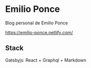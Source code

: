 # Emilio Ponce

Blog personal de Emilio Ponce

https://emilio-ponce.netlify.com/

## Stack

Gatsbyjs: React + Graphql + Markdown
